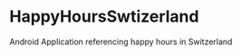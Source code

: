 HappyHoursSwtizerland
=====================

Android Application referencing happy hours in Switzerland
